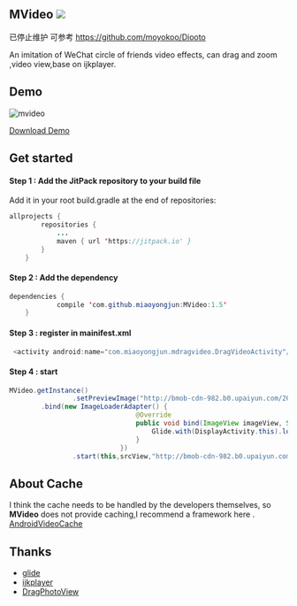 ## MVideo     [![](https://jitpack.io/v/miaoyongjun/MVideo.svg)](https://jitpack.io/#miaoyongjun/MVideo)

已停止维护  可参考 https://github.com/moyokoo/Diooto

An imitation of WeChat circle of friends video effects,  can drag and zoom ,video view,base on ijkplayer.


## Demo


![mvideo](https://github.com/miaoyongjun/MVideo/blob/master/1.gif?raw=true)

[Download Demo](https://github.com/miaoyongjun/MVideo/releases/download/1.0/app-release.apk)

## Get started


#### **Step 1**  :  Add the JitPack repository to your build file
Add it in your root build.gradle at the end of repositories:

```java
allprojects {
		repositories {
			...
			maven { url 'https://jitpack.io' }
		}
	}
```

####  **Step 2**  :  Add the dependency

```java
dependencies {
	        compile 'com.github.miaoyongjun:MVideo:1.5'
	}
```

#### **Step 3**   :  register in mainifest.xml

```java
 <activity android:name="com.miaoyongjun.mdragvideo.DragVideoActivity"/>
```

#### **Step 4**  :  start

```java
MVideo.getInstance()
                .setPreviewImage("http://bmob-cdn-982.b0.upaiyun.com/2017/02/24/98754a6a401d5c48806b2b3863e32bed.jpg")
		.bind(new ImageLoaderAdapter() {
                                @Override
                                public void bind(ImageView imageView, String imagePath) {
                                    Glide.with(DisplayActivity.this).load(imagePath).into(imageView);
                                }
                            })
                .start(this,srcView,"http://bmob-cdn-982.b0.upaiyun.com/2017/02/23/266454624066f2b680707492a0664a97.mp4");
```

## About Cache


I think the cache needs to be handled by the developers themselves, so **MVideo** does not provide caching,I recommend a framework here . [AndroidVideoCache](https://github.com/danikula/AndroidVideoCache)

## Thanks


- [glide](https://github.com/bumptech/glide)
- [ijkplayer](https://github.com/Bilibili/ijkplayer)
- [DragPhotoView](https://github.com/githubwing/DragPhotoView)
